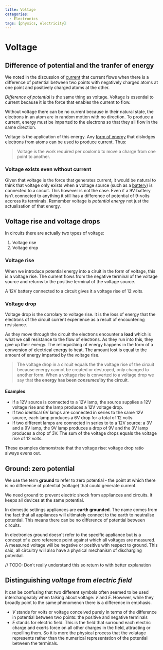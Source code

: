 ```yaml
---
title: Voltage
categories:
  - Electronics
tags: [physics, electricity]
---
```


# Voltage

## Difference of potential and the tranfer of energy

We noted in the discussion of [current](/Electronics/Current.md) that current flows when there is a difference of potential between two points with negatively charged atoms at one point and positively charged atoms at the other.

_Difference of potential_ is the same thing as voltage. Voltage is essential to current because it is the force that enables the current to flow.

Without voltage there can be no current because in their natural state, the electrons in an atom are in random motion with no direction. To produce a current, energy must be imparted to the electrons so that they all flow in the same direction.

Voltage is the application of this energy. Any [form of energy](/Electronics/Voltage_sources.md) that dislodges electrons from atoms can be used to produce current. Thus:

> Voltage is the work required per coulomb to move a charge from one point to another.

### Voltage exists even without current

Given that voltage is the force that generates current, it would be natural to think that voltage only exists when a voltage source (such as a [battery](/Electronics/Cells_and_batteries.m`)) is connected to a circuit. This however is not the case. Even if a 9V battery isn't connected to anything it still has a difference of potential of 9-volts accross its terminals. Remember voltage is _potential energy_ not just the actualisation of that energy.

## Voltage rise and voltage drops

In circuits there are actually two types of voltage:

1. Voltage rise
2. Voltage drop

### Voltage rise

When we introduce potential energy into a ciruit in the form of voltage, this is a voltage rise. The current flows from the negative terminal of the voltage source and returns to the positive terminal of the voltage source.

A 12V battery connected to a circuit gives it a voltage rise of 12 volts.

### Voltage drop

Voltage drop is the corrolary to voltage rise. It is the loss of energy that the electrons of the circuit current experience as a result of encountering resistance.

As they move through the circuit the electrons encounter a **load** which is what we call resistance to the flow of electrons. As they run into this, they give up their energy. The relinquishing of energy happens in the form of a conversion of electrical energy to heat. The amount lost is equal to the amount of energy imparted by the voltage rise.

> The voltage drop in a circuit equals the the voltage rise of the circuit because energy cannot be created or destroyed, only changed to another form. When a voltage rise is converted to a voltage drop we say that **the energy has been _consumed_ by the circuit**.

#### Examples

- If a 12V source is connected to a 12V lamp, the source supplies a 12V voltage rise and the lamp produces a 12V voltage drop.
- If two identical 6V lamps are connected in series to the same 12V source, each lamp produces a 6V drop for a total of 12 volts
- If two different lamps are connected in series to to a 12V source: a 3V and a 9V lamp, the 9V lamp produces a drop of 9V and the 3V lamp produces a drop of 3V. The sum of the voltage drops equals the voltage rise of 12 volts.

These examples demonstrate that the voltage rise: voltage drop ratio always evens out.

## Ground: zero potential

We use the term **ground** to refer to zero potential - the point at which there is no difference of potential (voltage) that could generate current.

We need ground to prevent electric shock from appliances and circuits. It keeps all devices at the same potential.

In domestic settings appliances are **earth grounded**. The name comes from the fact that all appliances will ultimately connect to the earth to neutralise potential. This means there can be no difference of potential between circuits.

In electronics ground doesn't refer to the specific appliance but is a concept of a zero reference point against which all voltages are measured. A measured voltage will be negative or positive with respect to ground. This said, all circuitry will also have a physical mechanism of discharging potential.

// TODO: Don't really understand this so return to with better explanation

## Distinguishing _voltage_ from _electric field_

It can be confusing that two different symbols often seemed to be used interchangeably when talking about voltage: $V$ and $E$. However, while they broadly point to the same phenomenon there is a difference in emphasis.

- $V$ stands for volts or voltage conceived purely in terms of the difference in potential between two points: the positive and negative terminals
- $E$ stands for electric field. This is the field that surround each electric charge and exerts force on all other charges in the field, attracting or repelling them. So it is more the physical process that the volatage represents rather than the numerical representation of the potential between the terminals.
